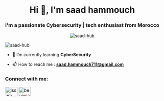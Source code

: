 <!--[![MasterHead](https://techcrunch.com/wp-content/uploads/2019/04/password.gif)]-->
<h1 align="center">Hi 👋, I'm saad hammouch</h1>
<h3 align="center">I'm a passionate Cybersecurity | tech enthusiast from Morocco</h3>
<p align="center"> <img src="https://cdn.dribbble.com/users/239755/screenshots/3019824/dave_coding_dribbble.gif" alt="saad-hub" /> </p>

<p align="left"> <img src="https://komarev.com/ghpvc/?username=3issam-hub&label=Profile%20views&color=0e75b6&style=flat" alt="saad-hub" /> </p>
<script src="https://tryhackme.com/badge/1671096"></script>

- 🌱 I’m currently learning **CyberSecurity**

- 📫 How to reach me : **saad.hammouch711@gmail.com**

<h3 align="left">Connect with me:</h3>
<p align="left">
<a href="https://www.linkedin.com/in/saad-hammouch-319312211/" target="blank"><img align="center" src="https://raw.githubusercontent.com/rahuldkjain/github-profile-readme-generator/master/src/images/icons/Social/linked-in-alt.svg" alt="issam beniysa" height="30" width="40" /></a>
<a href="https://www.instagram.com/newsaad711/" target="blank"><img align="center" src="https://raw.githubusercontent.com/rahuldkjain/github-profile-readme-generator/master/src/images/icons/Social/instagram.svg" alt="beniysa_issam" height="30" width="40" /></a>
</p>
